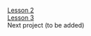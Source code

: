 [Lesson 2](https://github.com/brilliantic/enius-homework-4)<br>
[Lesson 3](https://github.com/brilliantic/enius-homework-4)<br>
Next project (to be added)
